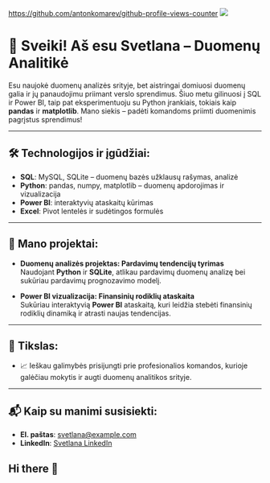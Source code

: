 https://github.com/antonkomarev/github-profile-views-counter
![](https://komarev.com/ghpvc/?username=SvetlanaZavacke&base=50&abbreviated=true)

# 👋 Sveiki! Aš esu Svetlana – Duomenų Analitikė

Esu naujokė duomenų analizės srityje, bet aistringai domiuosi duomenų galia ir jų panaudojimu priimant verslo sprendimus. Šiuo metu gilinuosi į SQL ir Power BI, taip pat eksperimentuoju su Python įrankiais, tokiais kaip **pandas** ir **matplotlib**. Mano siekis – padėti komandoms priimti duomenimis pagrįstus sprendimus!

---

## 🛠️ Technologijos ir įgūdžiai:
- **SQL**: MySQL, SQLite – duomenų bazės užklausų rašymas, analizė
- **Python**: pandas, numpy, matplotlib – duomenų apdorojimas ir vizualizacija
- **Power BI**: interaktyvių ataskaitų kūrimas
- **Excel**: Pivot lentelės ir sudėtingos formulės 

---

## 🚀 Mano projektai:
- **Duomenų analizės projektas: Pardavimų tendencijų tyrimas**  
  Naudojant **Python** ir **SQLite**, atlikau pardavimų duomenų analizę bei sukūriau pardavimų prognozavimo modelį.
  
- **Power BI vizualizacija: Finansinių rodiklių ataskaita**  
  Sukūriau interaktyvią **Power BI** ataskaitą, kuri leidžia stebėti finansinių rodiklių dinamiką ir atrasti naujas tendencijas.

---

## 📌 Tikslas:
- 📈 Ieškau galimybės prisijungti prie profesionalios komandos, kurioje galėčiau mokytis ir augti duomenų analitikos srityje.

---

## 📬 Kaip su manimi susisiekti:
- **El. paštas**: svetlana@example.com
- **LinkedIn**: [Svetlana LinkedIn](https://www.linkedin.com/in/svetlana-example)
## Hi there 👋

<!--
**SvetlanaZavacke/SvetlanaZavacke** is a ✨ _special_ ✨ repository because its `README.md` (this file) appears on your GitHub profile.

Here are some ideas to get you started:

- 🔭 I’m currently working on ...
- 🌱 I’m currently learning ...
- 👯 I’m looking to collaborate on ...
- 🤔 I’m looking for help with ...
- 💬 Ask me about ...
- 📫 How to reach me: ...
- 😄 Pronouns: ...
- ⚡ Fun fact: ...
-->


